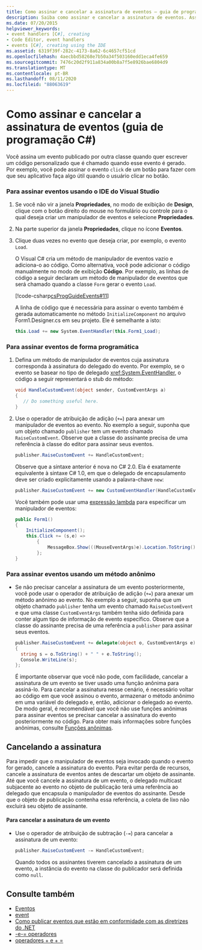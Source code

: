 ```yaml
---
title: Como assinar e cancelar a assinatura de eventos – guia de programação C#
description: Saiba como assinar e cancelar a assinatura de eventos. Assine eventos usando o IDE do Visual Studio, programaticamente, ou usando um método anônimo.
ms.date: 07/20/2015
helpviewer_keywords:
- event handlers [C#], creating
- Code Editor, event handlers
- events [C#], creating using the IDE
ms.assetid: 6319f39f-282c-4173-8a62-6c4657cf51cd
ms.openlocfilehash: 4aecbbd58268e7b50a34f503160edd1eca4fe659
ms.sourcegitcommit: 7476c20d2f911a834a00b8a7f5e8926bae6804d9
ms.translationtype: MT
ms.contentlocale: pt-BR
ms.lasthandoff: 08/11/2020
ms.locfileid: "88063619"
---
```

# <a name="how-to-subscribe-to-and-unsubscribe-from-events-c-programming-guide"></a>Como assinar e cancelar a assinatura de eventos (guia de programação C#)
Você assina um evento publicado por outra classe quando quer escrever um código personalizado que é chamado quando esse evento é gerado. Por exemplo, você pode assinar o evento `click` de um botão para fazer com que seu aplicativo faça algo útil quando o usuário clicar no botão.  
  
### <a name="to-subscribe-to-events-by-using-the-visual-studio-ide"></a>Para assinar eventos usando o IDE do Visual Studio  
  
1. Se você não vir a janela **Propriedades**, no modo de exibição de **Design**, clique com o botão direito do mouse no formulário ou controle para o qual deseja criar um manipulador de eventos e selecione **Propriedades**.  
  
2. Na parte superior da janela **Propriedades**, clique no ícone **Eventos**.  
  
3. Clique duas vezes no evento que deseja criar, por exemplo, o evento `Load`.  
  
     O Visual C# cria um método de manipulador de eventos vazio e adiciona-o ao código. Como alternativa, você pode adicionar o código manualmente no modo de exibição **Código**. Por exemplo, as linhas de código a seguir declaram um método de manipulador de eventos que será chamado quando a classe `Form` gerar o evento `Load`.  
  
     [!code-csharp[csProgGuideEvents#11](~/samples/snippets/csharp/VS_Snippets_VBCSharp/csProgGuideEvents/CS/Events.cs#11)]  
  
     A linha de código que é necessária para assinar o evento também é gerada automaticamente no método `InitializeComponent` no arquivo Form1.Designer.cs em seu projeto. Ele é semelhante a isto:  
  
    ```csharp
    this.Load += new System.EventHandler(this.Form1_Load);  
    ```  
  
### <a name="to-subscribe-to-events-programmatically"></a>Para assinar eventos de forma programática  
  
1. Defina um método de manipulador de eventos cuja assinatura corresponda à assinatura do delegado do evento. Por exemplo, se o evento se basear no tipo de delegado <xref:System.EventHandler>, o código a seguir representará o stub do método:  
  
    ```csharp
    void HandleCustomEvent(object sender, CustomEventArgs a)  
    {  
       // Do something useful here.  
    }  
    ```  
  
2. Use o operador de atribuição de adição (`+=`) para anexar um manipulador de eventos ao evento. No exemplo a seguir, suponha que um objeto chamado `publisher` tem um evento chamado `RaiseCustomEvent`. Observe que a classe do assinante precisa de uma referência à classe do editor para assinar seus eventos.  
  
    ```csharp
    publisher.RaiseCustomEvent += HandleCustomEvent;  
    ```  
  
     Observe que a sintaxe anterior é nova no C# 2.0. Ela é exatamente equivalente à sintaxe C# 1.0, em que o delegado de encapsulamento deve ser criado explicitamente usando a palavra-chave `new`:  
  
    ```csharp
    publisher.RaiseCustomEvent += new CustomEventHandler(HandleCustomEvent);  
    ```  
  
     Você também pode usar uma [expressão lambda](../../language-reference/operators/lambda-expressions.md) para especificar um manipulador de eventos:
  
    ```csharp
    public Form1()  
    {  
        InitializeComponent();  
        this.Click += (s,e) =>
            {
                MessageBox.Show(((MouseEventArgs)e).Location.ToString());
            };
    }  
    ```  
  
### <a name="to-subscribe-to-events-by-using-an-anonymous-method"></a>Para assinar eventos usando um método anônimo  
  
- Se não precisar cancelar a assinatura de um evento posteriormente, você pode usar o operador de atribuição de adição (`+=`) para anexar um método anônimo ao evento. No exemplo a seguir, suponha que um objeto chamado `publisher` tenha um evento chamado `RaiseCustomEvent` e que uma classe `CustomEventArgs` também tenha sido definida para conter algum tipo de informação de evento específico. Observe que a classe do assinante precisa de uma referência a `publisher` para assinar seus eventos.  
  
    ```csharp
    publisher.RaiseCustomEvent += delegate(object o, CustomEventArgs e)  
    {  
      string s = o.ToString() + " " + e.ToString();  
      Console.WriteLine(s);  
    };  
    ```  
  
     É importante observar que você não pode, com facilidade, cancelar a assinatura de um evento se tiver usado uma função anônima para assiná-lo. Para cancelar a assinatura nesse cenário, é necessário voltar ao código em que você assinou o evento, armazenar o método anônimo em uma variável do delegado e, então, adicionar o delegado ao evento. De modo geral, é recomendável que você não use funções anônimas para assinar eventos se precisar cancelar a assinatura do evento posteriormente no código. Para obter mais informações sobre funções anônimas, consulte [Funções anônimas](../statements-expressions-operators/anonymous-functions.md).  
  
## <a name="unsubscribing"></a>Cancelando a assinatura  
 Para impedir que o manipulador de eventos seja invocado quando o evento for gerado, cancele a assinatura do evento. Para evitar perda de recursos, cancele a assinatura de eventos antes de descartar um objeto de assinante. Até que você cancele a assinatura de um evento, o delegado multicast subjacente ao evento no objeto de publicação terá uma referência ao delegado que encapsula o manipulador de eventos do assinante. Desde que o objeto de publicação contenha essa referência, a coleta de lixo não excluirá seu objeto de assinante.  
  
#### <a name="to-unsubscribe-from-an-event"></a>Para cancelar a assinatura de um evento  
  
- Use o operador de atribuição de subtração (`-=`) para cancelar a assinatura de um evento:  
  
    ```csharp
    publisher.RaiseCustomEvent -= HandleCustomEvent;  
    ```  
  
     Quando todos os assinantes tiverem cancelado a assinatura de um evento, a instância do evento na classe do publicador será definida como `null`.  
  
## <a name="see-also"></a>Consulte também

- [Eventos](./index.md)
- [event](../../language-reference/keywords/event.md)
- [Como publicar eventos que estão em conformidade com as diretrizes do .NET](./how-to-publish-events-that-conform-to-net-framework-guidelines.md)
- [-e-= operadores](../../language-reference/operators/subtraction-operator.md)
- [operadores + e + =](../../language-reference/operators/addition-operator.md)
